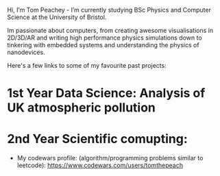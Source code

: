 Hi, I’m Tom Peachey - I’m currently studying BSc Physics and Computer Science at the University of Bristol.

Im passionate about computers, from creating awesome visualisations in 2D/3D/AR and writing high performance physics simulations down to tinkering with embedded systems and understanding the physics of nanodevices.

Here's a few links to some of my favourite past projects:

# 1st Year Data Science: Analysis of UK atmospheric pollution

# 2nd Year Scientific comupting: 

- My codewars profile: (algorithm/programming problems similar to leetcode): https://www.codewars.com/users/tomthepeach
